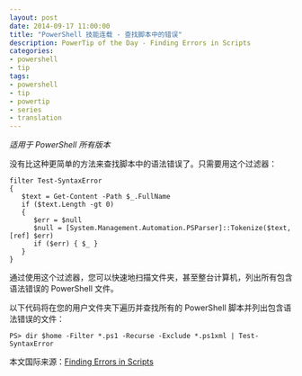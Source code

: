 ```yaml
---
layout: post
date: 2014-09-17 11:00:00
title: "PowerShell 技能连载 - 查找脚本中的错误"
description: PowerTip of the Day - Finding Errors in Scripts
categories:
- powershell
- tip
tags:
- powershell
- tip
- powertip
- series
- translation
---
```

_适用于 PowerShell 所有版本_

没有比这种更简单的方法来查找脚本中的语法错误了。只需要用这个过滤器：

    filter Test-SyntaxError
    {
       $text = Get-Content -Path $_.FullName
       if ($text.Length -gt 0)
       {
          $err = $null
          $null = [System.Management.Automation.PSParser]::Tokenize($text, [ref] $err)
          if ($err) { $_ }
       }
    } 

通过使用这个过滤器，您可以快速地扫描文件夹，甚至整台计算机，列出所有包含语法错误的 PowerShell 文件。

以下代码将在您的用户文件夹下遍历并查找所有的 PowerShell 脚本并列出包含语法错误的文件：

	PS> dir $home -Filter *.ps1 -Recurse -Exclude *.ps1xml | Test-SyntaxError

<!--more-->
本文国际来源：[Finding Errors in Scripts](http://community.idera.com/powershell/powertips/b/tips/posts/finding-errors-in-scripts)
